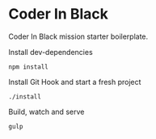 # Coder In Black

Coder In Black mission starter boilerplate.

Install dev-dependencies

    npm install

Install Git Hook and start a fresh project

    ./install

Build, watch and serve

    gulp
